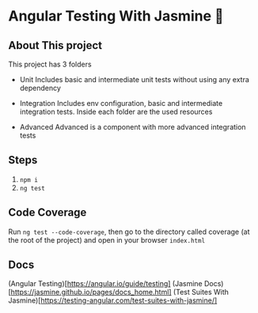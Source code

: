 # Angular Testing With Jasmine :rocket:

## About This project

This project has 3 folders

- Unit
  Includes basic and intermediate unit tests without using any extra dependency

- Integration
  Includes env configuration, basic and intermediate integration tests.
  Inside each folder are the used resources

- Advanced
  Advanced is a component with more advanced integration tests

## Steps

1. `npm i`
2. `ng test`

## Code Coverage

Run `ng test --code-coverage`, then go to the directory called coverage (at the root of the project) and open in your browser `index.html`

## Docs

(Angular Testing)[https://angular.io/guide/testing]
(Jasmine Docs)[https://jasmine.github.io/pages/docs_home.html]
(Test Suites With Jasmine)[https://testing-angular.com/test-suites-with-jasmine/]

